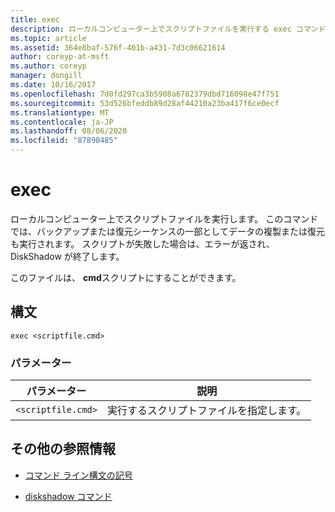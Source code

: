 ```yaml
---
title: exec
description: ローカルコンピューター上でスクリプトファイルを実行する exec コマンドの参照記事です。
ms.topic: article
ms.assetid: 364e8baf-576f-401b-a431-7d3c06621614
author: coreyp-at-msft
ms.author: coreyp
manager: dongill
ms.date: 10/16/2017
ms.openlocfilehash: 7d0fd297ca3b5908a6782379dbd716098e47f751
ms.sourcegitcommit: 53d526bfeddb89d28af44210a23ba417f6ce0ecf
ms.translationtype: MT
ms.contentlocale: ja-JP
ms.lasthandoff: 08/06/2020
ms.locfileid: "87890485"
---
```

# <a name="exec"></a>exec

ローカルコンピューター上でスクリプトファイルを実行します。 このコマンドでは、バックアップまたは復元シーケンスの一部としてデータの複製または復元も実行されます。 スクリプトが失敗した場合は、エラーが返され、DiskShadow が終了します。

このファイルは、 **cmd**スクリプトにすることができます。

## <a name="syntax"></a>構文

```
exec <scriptfile.cmd>
```

### <a name="parameters"></a>パラメーター

| パラメーター | 説明 |
| --------- | ----------- |
| `<scriptfile.cmd>` | 実行するスクリプトファイルを指定します。 |

## <a name="additional-references"></a>その他の参照情報

- [コマンド ライン構文の記号](command-line-syntax-key.md)

- [diskshadow コマンド](diskshadow.md)
